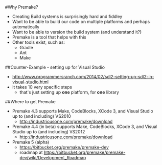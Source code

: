 #Why Premake?

- Creating Build systems is surprisingly hard and fiddley
- Want to be able to build our code on multiple platforms and perhaps automatically
- Want to be able to version the build system (and understand it?)
- Premake is a tool that helps with this
- Other tools exist, such as:
    - Gradle
    - Ant
    - Make

##Counter-Example - setting up for Visual Studio

- http://www.programmersranch.com/2014/02/sdl2-setting-up-sdl2-in-visual-studio.html
- it takes 10 very specific steps
    - that's just setting up **one** platform, for **one** library

##Where to get Premake

- Premake 4.3 supports Make, CodeBlocks, XCode 3, and Visual Studio up to (and including) VS2010
    - http://industriousone.com/premake/download
- Premake 4.4 (in beta) supports Make, CodeBlocks, XCode 3, and Visual Studio up to (and including) VS2012
    - http://industriousone.com/premake/download
- Premake 5 (alpha)
    - https://bitbucket.org/premake/premake-dev
    - roadmap at https://bitbucket.org/premake/premake-dev/wiki/Development_Roadmap
